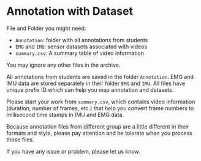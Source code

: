 # Annotation with Dataset

File and Folder you might need:

- `Annotation`: folder with all annotations from students
- `EMG` and `IMU`: sensor datasets associated with videos
- `summary.csv`: A summary table of video information

You may ignore any other files in the archive.

All annotations from students are saved in the folder `Annotation`. EMG and IMU data are stored separately in their folder `EMG` and `IMU`. All files have unique prefix ID which can help you map annotation and datasets.

Please start your work from `summary.csv`, which contains video information (duration, number of frames, etc.) that help you convert frame numbers to millisecond time stamps in IMU and EMG data.

Because annotation files from different group are a little different in their formats and style, please pay attention and be tolerate when you process those files.

If you have any issue or problem, please let us know.